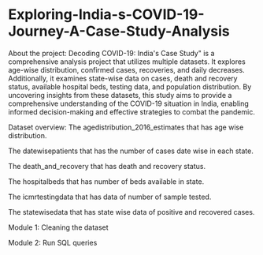 # Exploring-India-s-COVID-19-Journey-A-Case-Study-Analysis
About the project: Decoding COVID-19: India's Case Study" is a comprehensive analysis project that utilizes multiple datasets. It explores age-wise distribution, confirmed cases, recoveries, and daily decreases. Additionally, it examines state-wise data on cases, death and recovery status, available hospital beds, testing data, and population distribution. By uncovering insights from these datasets, this study aims to provide a comprehensive understanding of the COVID-19 situation in India, enabling informed decision-making and effective strategies to combat the pandemic.

Dataset overview:
The agedistribution_2016_estimates that has age wise distribution.

The datewisepatients that has the number of cases date wise in each state.

The death_and_recovery that has death and recovery status.

The hospitalbeds that has number of beds available in state.

The icmrtestingdata that has data of number of sample tested.

The statewisedata that has state wise data of positive and recovered cases.

Module 1: Cleaning the dataset

Module 2: Run SQL queries 


